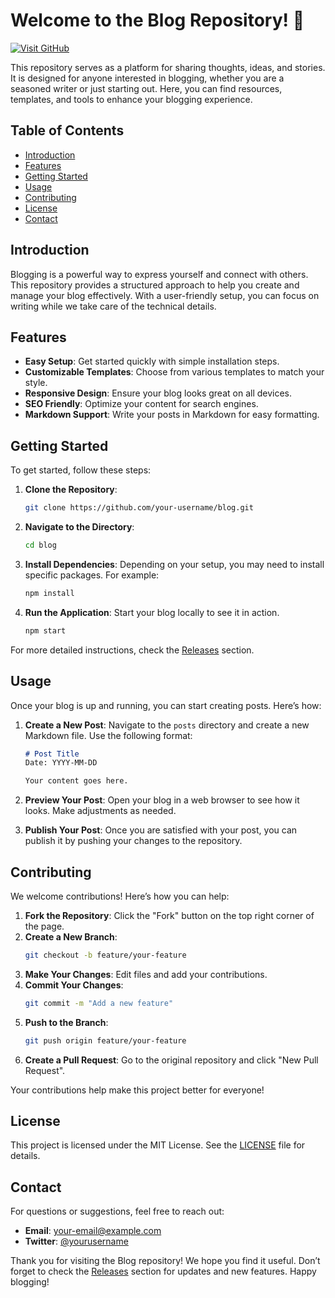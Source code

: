# Welcome to the Blog Repository! 📝

[![Visit GitHub](https://img.shields.io/badge/Visit%20GitHub-https://github.com-blue)](https://github.com)

This repository serves as a platform for sharing thoughts, ideas, and stories. It is designed for anyone interested in blogging, whether you are a seasoned writer or just starting out. Here, you can find resources, templates, and tools to enhance your blogging experience.

## Table of Contents

- [Introduction](#introduction)
- [Features](#features)
- [Getting Started](#getting-started)
- [Usage](#usage)
- [Contributing](#contributing)
- [License](#license)
- [Contact](#contact)

## Introduction

Blogging is a powerful way to express yourself and connect with others. This repository provides a structured approach to help you create and manage your blog effectively. With a user-friendly setup, you can focus on writing while we take care of the technical details.

## Features

- **Easy Setup**: Get started quickly with simple installation steps.
- **Customizable Templates**: Choose from various templates to match your style.
- **Responsive Design**: Ensure your blog looks great on all devices.
- **SEO Friendly**: Optimize your content for search engines.
- **Markdown Support**: Write your posts in Markdown for easy formatting.

## Getting Started

To get started, follow these steps:

1. **Clone the Repository**:
   ```bash
   git clone https://github.com/your-username/blog.git
   ```

2. **Navigate to the Directory**:
   ```bash
   cd blog
   ```

3. **Install Dependencies**:
   Depending on your setup, you may need to install specific packages. For example:
   ```bash
   npm install
   ```

4. **Run the Application**:
   Start your blog locally to see it in action.
   ```bash
   npm start
   ```

For more detailed instructions, check the [Releases](https://github.com) section.

## Usage

Once your blog is up and running, you can start creating posts. Here’s how:

1. **Create a New Post**:
   Navigate to the `posts` directory and create a new Markdown file. Use the following format:
   ```markdown
   # Post Title
   Date: YYYY-MM-DD

   Your content goes here.
   ```

2. **Preview Your Post**:
   Open your blog in a web browser to see how it looks. Make adjustments as needed.

3. **Publish Your Post**:
   Once you are satisfied with your post, you can publish it by pushing your changes to the repository.

## Contributing

We welcome contributions! Here’s how you can help:

1. **Fork the Repository**: Click the "Fork" button on the top right corner of the page.
2. **Create a New Branch**: 
   ```bash
   git checkout -b feature/your-feature
   ```
3. **Make Your Changes**: Edit files and add your contributions.
4. **Commit Your Changes**: 
   ```bash
   git commit -m "Add a new feature"
   ```
5. **Push to the Branch**: 
   ```bash
   git push origin feature/your-feature
   ```
6. **Create a Pull Request**: Go to the original repository and click "New Pull Request".

Your contributions help make this project better for everyone!

## License

This project is licensed under the MIT License. See the [LICENSE](LICENSE) file for details.

## Contact

For questions or suggestions, feel free to reach out:

- **Email**: your-email@example.com
- **Twitter**: [@yourusername](https://twitter.com/yourusername)

Thank you for visiting the Blog repository! We hope you find it useful. Don’t forget to check the [Releases](https://github.com) section for updates and new features. Happy blogging!